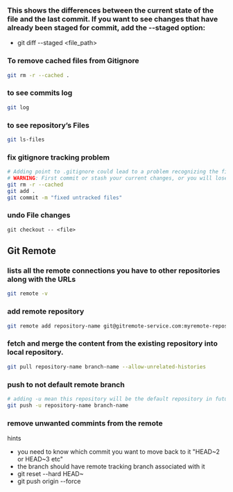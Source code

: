 ### This shows the differences between the current state of the file and the last commit. If you want to see changes that have already been staged for commit, add the --staged option:
- git diff --staged <file_path>

### To remove cached files from Gitignore
```bash
git rm -r --cached .
```
### to see commits log
```bash
git log
```
### to see repository’s Files
```bash
git ls-files
```

### fix gitignore tracking problem
```bash
# Adding point to .gitignore could lead to a problem recognizing the files or folders, if you want to add files start with src instead of ./src
# WARNING: First commit or stash your current changes, or you will lose them.
git rm -r --cached 
git add .
git commit -m "fixed untracked files"
```
### undo File changes
    git checkout -- <file>



## Git Remote
### lists all the remote connections you have to other repositories along with the URLs
```bash
git remote -v 
```
### add remote repository 
```bash
git remote add repository-name git@gitremote-service.com:myremote-repository.git
```
### fetch and merge the content from the existing repository into local repository.
```bash
git pull repository-name branch-name --allow-unrelated-histories
```
### push to not default remote branch
```bash
# adding -u mean this repository will be the default repository in future pushes
git push -u repository-name branch-name
```

### remove unwanted commints from the remote
  hints
  - you need to know which commit you want to move back to it "HEAD~2 or HEAD~3 etc"
  - the branch should have remote tracking branch associated with it
  - git reset --hard HEAD~<number-of-commit>
  - git push origin <branch-name> --force 







